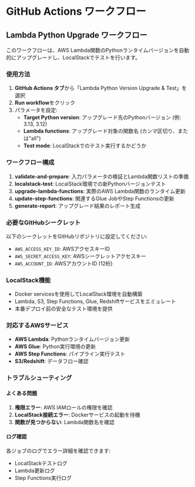 # GitHub Actions ワークフロー

## Lambda Python Upgrade ワークフロー

このワークフローは、AWS Lambda関数のPythonランタイムバージョンを自動的にアップグレードし、LocalStackでテストを行います。

### 使用方法

1. **GitHub Actions タブ**から「Lambda Python Version Upgrade & Test」を選択
2. **Run workflow**をクリック
3. パラメータを設定:
   - **Target Python version**: アップグレード先のPythonバージョン (例: 3.13, 3.12)
   - **Lambda functions**: アップグレード対象の関数名 (カンマ区切り、または"all")
   - **Test mode**: LocalStackでのテスト実行するかどうか

### ワークフロー構成

1. **validate-and-prepare**: 入力パラメータの検証とLambda関数リストの準備
2. **localstack-test**: LocalStack環境での新Pythonバージョンテスト
3. **upgrade-lambda-functions**: 実際のAWS Lambda関数のランタイム更新
4. **update-step-functions**: 関連するGlue JobやStep Functionsの更新
5. **generate-report**: アップグレード結果のレポート生成

### 必要なGitHubシークレット

以下のシークレットをGitHubリポジトリに設定してください:

- `AWS_ACCESS_KEY_ID`: AWSアクセスキーID
- `AWS_SECRET_ACCESS_KEY`: AWSシークレットアクセスキー  
- `AWS_ACCOUNT_ID`: AWSアカウントID (12桁)

### LocalStack機能

- Docker servicesを使用してLocalStack環境を自動構築
- Lambda, S3, Step Functions, Glue, Redshiftサービスをエミュレート
- 本番デプロイ前の安全なテスト環境を提供

### 対応するAWSサービス

- **AWS Lambda**: Pythonランタイムバージョン更新
- **AWS Glue**: Python実行環境の更新
- **AWS Step Functions**: パイプライン実行テスト
- **S3/Redshift**: データフロー確認

### トラブルシューティング

#### よくある問題

1. **権限エラー**: AWS IAMロールの権限を確認
2. **LocalStack接続エラー**: Dockerサービスの起動を待機
3. **関数が見つからない**: Lambda関数名を確認

#### ログ確認

各ジョブのログでエラー詳細を確認できます:
- LocalStackテストログ
- Lambda更新ログ  
- Step Functions実行ログ